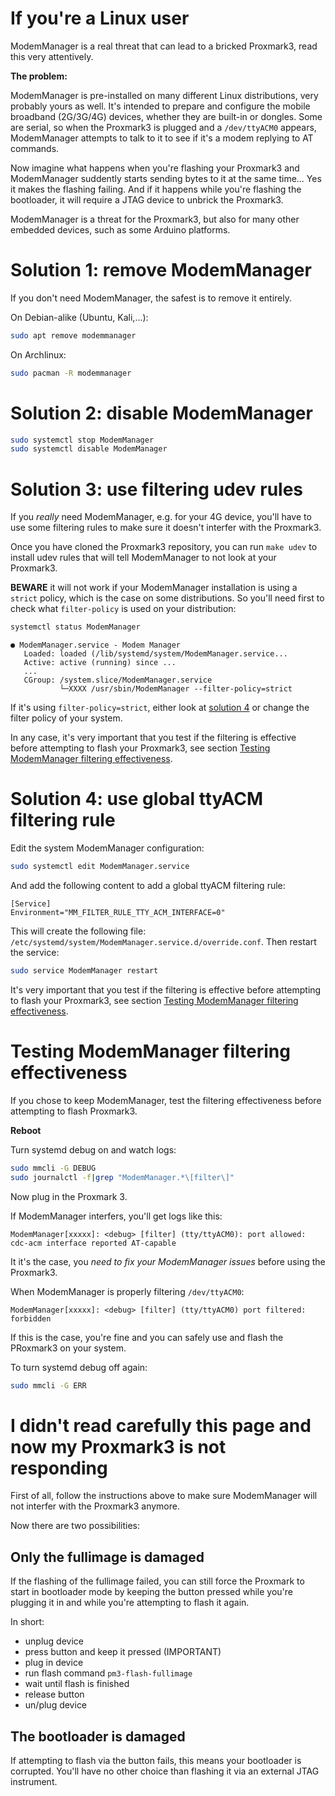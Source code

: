 # If you're a Linux user

ModemManager is a real threat that can lead to a bricked Proxmark3, read this very attentively.

**The problem:**

ModemManager is pre-installed on many different Linux distributions, very probably yours as well.
It's intended to prepare and configure the mobile broadband (2G/3G/4G) devices, whether they are built-in or dongles.
Some are serial, so when the Proxmark3 is plugged and a `/dev/ttyACM0` appears, ModemManager attempts to talk to it to see if it's a modem replying to AT commands.

Now imagine what happens when you're flashing your Proxmark3 and ModemManager suddently starts sending bytes to it at the same time...
Yes it makes the flashing failing. And if it happens while you're flashing the bootloader, it will require a JTAG device to unbrick the Proxmark3.

ModemManager is a threat for the Proxmark3, but also for many other embedded devices, such as some Arduino platforms.

# Solution 1: remove ModemManager

If you don't need ModemManager, the safest is to remove it entirely.

On Debian-alike (Ubuntu, Kali,...):
```sh
sudo apt remove modemmanager
```
On Archlinux:
```sh
sudo pacman -R modemmanager
```

# Solution 2: disable ModemManager

```sh
sudo systemctl stop ModemManager
sudo systemctl disable ModemManager
```

# Solution 3: use filtering udev rules

If you *really* need ModemManager, e.g. for your 4G device, you'll have to use some filtering rules to make sure it doesn't interfer with the Proxmark3. 

Once you have cloned the Proxmark3 repository, you can run `make udev` to install udev rules that will tell ModemManager to not look at your Proxmark3.

**BEWARE** it will not work if your ModemManager installation is using a `strict` policy, which is the case on some distributions.
So you'll need first to check what `filter-policy` is used on your distribution:

```sh
systemctl status ModemManager
```
```
● ModemManager.service - Modem Manager
   Loaded: loaded (/lib/systemd/system/ModemManager.service...
   Active: active (running) since ...
   ...
   CGroup: /system.slice/ModemManager.service
           └─XXXX /usr/sbin/ModemManager --filter-policy=strict
```

If it's using `filter-policy=strict`, either look at [solution 4](#solution-4-use-global-ttyACM-filtering-rule) or change the filter policy of your system.

In any case, it's very important that you test if the filtering is effective before attempting to flash your Proxmark3, see section [Testing ModemManager filtering effectiveness](#Testing-ModemManager-filtering-effectiveness).

# Solution 4: use global ttyACM filtering rule

Edit the system ModemManager configuration:
```sh
sudo systemctl edit ModemManager.service
```
And add the following content to add a global ttyACM filtering rule:
```
[Service]
Environment="MM_FILTER_RULE_TTY_ACM_INTERFACE=0"
```
This will create the following file: `/etc/systemd/system/ModemManager.service.d/override.conf`. Then restart the service:
```sh
sudo service ModemManager restart
```

It's very important that you test if the filtering is effective before attempting to flash your Proxmark3, see section [Testing ModemManager filtering effectiveness](#Testing-ModemManager-filtering-effectiveness).

# Testing ModemManager filtering effectiveness

If you chose to keep ModemManager, test the filtering effectiveness before attempting to flash Proxmark3.

**Reboot**

Turn systemd debug on and watch logs:
```sh
sudo mmcli -G DEBUG
sudo journalctl -f|grep "ModemManager.*\[filter\]"
```
Now plug in the Proxmark 3.

If ModemManager interfers, you'll get logs like this:
```
ModemManager[xxxxx]: <debug> [filter] (tty/ttyACM0): port allowed: cdc-acm interface reported AT-capable
```
It it's the case, you *need to fix your ModemManager issues* before using the Proxmark3.

When ModemManager is properly filtering `/dev/ttyACM0`:
```
ModemManager[xxxxx]: <debug> [filter] (tty/ttyACM0) port filtered: forbidden
```
If this is the case, you're fine and you can safely use and flash the PRoxmark3 on your system.

To turn systemd debug off again:
```sh
sudo mmcli -G ERR
```

# I didn't read carefully this page and now my Proxmark3 is not responding

First of all, follow the instructions above to make sure ModemManager will not interfer with the Proxmark3 anymore.

Now there are two possibilities:

## Only the fullimage is damaged

If the flashing of the fullimage failed, you can still force the Proxmark to start in bootloader mode by keeping the button pressed while you're plugging it in and while you're attempting to flash it again.

In short:

* unplug device
* press button and keep it pressed (IMPORTANT)
* plug in device
* run flash command `pm3-flash-fullimage`
* wait until flash is finished
* release button
* un/plug device

## The bootloader is damaged

If attempting to flash via the button fails, this means your bootloader is corrupted.
You'll have no other choice than flashing it via an external JTAG instrument.
